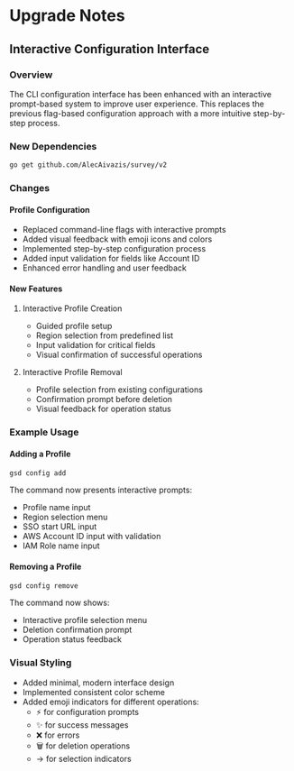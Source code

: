 # Upgrade Notes

## Interactive Configuration Interface

### Overview
The CLI configuration interface has been enhanced with an interactive prompt-based system to improve user experience. This replaces the previous flag-based configuration approach with a more intuitive step-by-step process.

### New Dependencies
```bash
go get github.com/AlecAivazis/survey/v2
```

### Changes

#### Profile Configuration
- Replaced command-line flags with interactive prompts
- Added visual feedback with emoji icons and colors
- Implemented step-by-step configuration process
- Added input validation for fields like Account ID
- Enhanced error handling and user feedback

#### New Features
1. Interactive Profile Creation
   - Guided profile setup
   - Region selection from predefined list
   - Input validation for critical fields
   - Visual confirmation of successful operations

2. Interactive Profile Removal
   - Profile selection from existing configurations
   - Confirmation prompt before deletion
   - Visual feedback for operation status

### Example Usage

#### Adding a Profile
```bash
gsd config add
```
The command now presents interactive prompts:
- Profile name input
- Region selection menu
- SSO start URL input
- AWS Account ID input with validation
- IAM Role name input

#### Removing a Profile
```bash
gsd config remove
```
The command now shows:
- Interactive profile selection menu
- Deletion confirmation prompt
- Operation status feedback

### Visual Styling
- Added minimal, modern interface design
- Implemented consistent color scheme
- Added emoji indicators for different operations:
  - ⚡ for configuration prompts
  - ✨ for success messages
  - ❌ for errors
  - 🗑 for deletion operations
  - → for selection indicators
